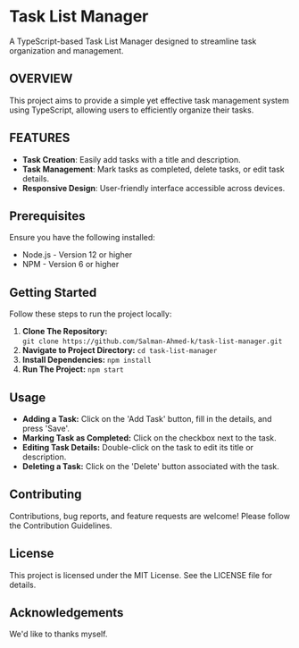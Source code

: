 # Task List Manager
A TypeScript-based Task List Manager designed to streamline task organization and management.

## OVERVIEW
This project aims to provide a simple yet effective task management system using TypeScript, allowing users to efficiently organize their tasks.

## FEATURES
- **Task Creation**: Easily add tasks with a title and description.
- **Task Management**: Mark tasks as completed, delete tasks, or edit task details.
- **Responsive Design**: User-friendly interface accessible across devices.

## Prerequisites
Ensure you have the following installed:
- Node.js - Version 12 or higher
- NPM - Version 6 or higher

## Getting Started
Follow these steps to run the project locally:

1. **Clone The Repository:**<br/>
   ``git clone https://github.com/Salman-Ahmed-k/task-list-manager.git``
2. **Navigate to Project Directory:**
   ``cd task-list-manager``
3. **Install Dependencies:**
   ``npm install``
4. **Run The Project:**
   ``npm start``

## Usage
- **Adding a Task:** Click on the 'Add Task' button, fill in the details, and press 'Save'.
- **Marking Task as Completed:** Click on the checkbox next to the task.
- **Editing Task Details:** Double-click on the task to edit its title or description.
- **Deleting a Task:** Click on the 'Delete' button associated with the task.

## Contributing
Contributions, bug reports, and feature requests are welcome! Please follow the Contribution Guidelines.

## License
This project is licensed under the MIT License. See the LICENSE file for details.

## Acknowledgements
We'd like to thanks myself.






